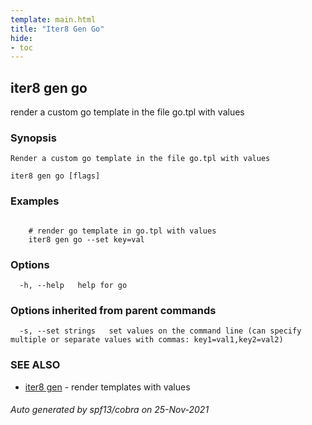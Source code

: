 ```yaml
---
template: main.html
title: "Iter8 Gen Go"
hide:
- toc
---
```


## iter8 gen go

render a custom go template in the file go.tpl with values

### Synopsis


	Render a custom go template in the file go.tpl with values

```
iter8 gen go [flags]
```

### Examples

```

	# render go template in go.tpl with values
	iter8 gen go --set key=val

```

### Options

```
  -h, --help   help for go
```

### Options inherited from parent commands

```
  -s, --set strings   set values on the command line (can specify multiple or separate values with commas: key1=val1,key2=val2)
```

### SEE ALSO

* [iter8 gen](iter8_gen.md)	 - render templates with values

###### Auto generated by spf13/cobra on 25-Nov-2021
